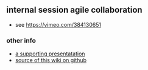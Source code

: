 ## internal session agile collaboration

- see https://vimeo.com/384130651

### other info

- [a supporting presentatation](https://docs.google.com/presentation/d/1puEx8g8zi1Wnq8aYo0AnD7F_PklICJlFvBioN_9I6Qs/edit#slide=id.g35f391192_00)
- [source of this wiki on github](https://github.com/threefoldfoundation/info_foundation/tree/development/docs/collaboration)


